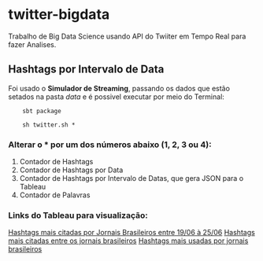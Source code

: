 # twitter-bigdata
Trabalho de Big Data Science usando API do Twiiter em Tempo Real para fazer Analises.

## Hashtags por Intervalo de Data
Foi usado o __Simulador de Streaming__, passando os dados que estão setados na pasta _data_ e é possivel executar por meio do Terminal:

```
    sbt package

    sh twitter.sh *
```
### Alterar o * por um dos números abaixo (1, 2, 3 ou 4):
1. Contador de Hashtags
2. Contador de Hashtags por Data
3. Contador de Hashtags por Intervalo de Datas, que gera JSON para o Tableau
4. Contador de Palavras

### Links do Tableau para visualização:
[Hashtags mais citadas por Jornais Brasileiros entre 19/06 à 25/06](https://public.tableau.com/profile/andreza.moreira#!/vizhome/Twitter_Hashtags_JornaisBrasileiros/Bolha)
[Hashtags mais citadas entre os jornais brasileiros](https://public.tableau.com/profile/andreza.moreira#!/vizhome/Twitter_Hashtags_JornaisBrasileiros/Dias)
[Hashtags mais usadas por jornais brasileiros](https://public.tableau.com/profile/andreza.moreira#!/vizhome/Twitter_Hashtags_JornaisBrasileiros/Mes)